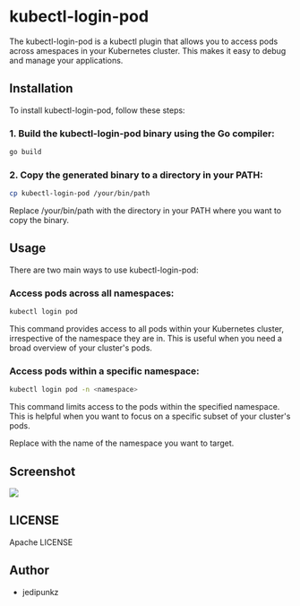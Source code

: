 # kubectl-login-pod
The kubectl-login-pod is a kubectl plugin that allows you to access pods across amespaces in your Kubernetes cluster. This makes it easy to debug and manage your applications.

## Installation
To install kubectl-login-pod, follow these steps:

### 1. Build the kubectl-login-pod binary using the Go compiler:
```bash
go build
```

### 2. Copy the generated binary to a directory in your PATH:

```bash
cp kubectl-login-pod /your/bin/path
```

Replace /your/bin/path with the directory in your PATH where you want to copy the binary.

## Usage

There are two main ways to use kubectl-login-pod:

### Access pods across all namespaces:

```bash
kubectl login pod
```

This command provides access to all pods within your Kubernetes cluster, irrespective of the namespace they are in. This is useful when you need a broad overview of your cluster's pods.

### Access pods within a specific namespace:

```bash
kubectl login pod -n <namespace>
```

This command limits access to the pods within the specified namespace. This is helpful when you want to focus on a specific subset of your cluster's pods.

Replace <namespace> with the name of the namespace you want to target.

## Screenshot

<img src="https://raw.githubusercontent.com/jedipunkz/kubecli/main/static/kubectl-login-pod.gif">

## LICENSE

Apache LICENSE

## Author

- jedipunkz
